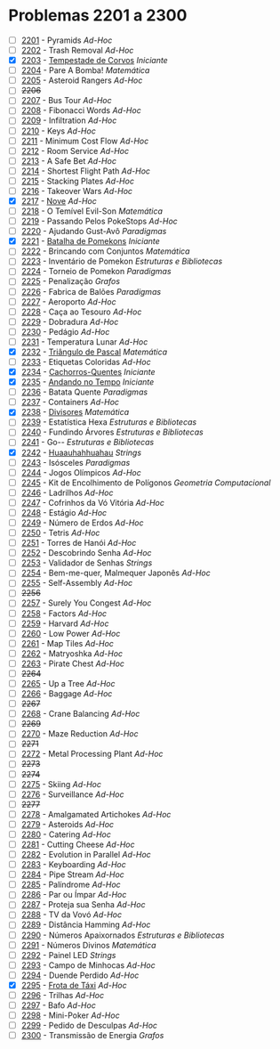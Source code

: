 # Problemas 2201 a 2300

  - [ ] [2201](https://www.urionlinejudge.com.br/judge/pt/problems/view/2201) - Pyramids *Ad-Hoc*
  - [ ] [2202](https://www.urionlinejudge.com.br/judge/pt/problems/view/2202) - Trash Removal *Ad-Hoc*
  - [x] [2203](https://www.urionlinejudge.com.br/judge/pt/problems/view/2203) - [Tempestade de Corvos](https://github.com/potigol/URI-Potigol/blob/master/src/2201-2300/2203.poti) *Iniciante*
  - [ ] [2204](https://www.urionlinejudge.com.br/judge/pt/problems/view/2204) - Pare A Bomba! *Matemática*
  - [ ] [2205](https://www.urionlinejudge.com.br/judge/pt/problems/view/2205) - Asteroid Rangers *Ad-Hoc*
  - [ ] ~~2206~~
  - [ ] [2207](https://www.urionlinejudge.com.br/judge/pt/problems/view/2207) - Bus Tour *Ad-Hoc*
  - [ ] [2208](https://www.urionlinejudge.com.br/judge/pt/problems/view/2208) - Fibonacci Words *Ad-Hoc*
  - [ ] [2209](https://www.urionlinejudge.com.br/judge/pt/problems/view/2209) - Infiltration *Ad-Hoc*
  - [ ] [2210](https://www.urionlinejudge.com.br/judge/pt/problems/view/2210) - Keys *Ad-Hoc*
  - [ ] [2211](https://www.urionlinejudge.com.br/judge/pt/problems/view/2211) - Minimum Cost Flow *Ad-Hoc*
  - [ ] [2212](https://www.urionlinejudge.com.br/judge/pt/problems/view/2212) - Room Service *Ad-Hoc*
  - [ ] [2213](https://www.urionlinejudge.com.br/judge/pt/problems/view/2213) - A Safe Bet *Ad-Hoc*
  - [ ] [2214](https://www.urionlinejudge.com.br/judge/pt/problems/view/2214) - Shortest Flight Path *Ad-Hoc*
  - [ ] [2215](https://www.urionlinejudge.com.br/judge/pt/problems/view/2215) - Stacking Plates *Ad-Hoc*
  - [ ] [2216](https://www.urionlinejudge.com.br/judge/pt/problems/view/2216) - Takeover Wars *Ad-Hoc*
  - [x] [2217](https://www.urionlinejudge.com.br/judge/pt/problems/view/2217) - [Nove](https://github.com/potigol/URI-Potigol/blob/master/src/2201-2300/2217.poti) *Ad-Hoc*
  - [ ] [2218](https://www.urionlinejudge.com.br/judge/pt/problems/view/2218) - O Temível Evil-Son *Matemática*
  - [ ] [2219](https://www.urionlinejudge.com.br/judge/pt/problems/view/2219) - Passando Pelos PokeStops *Ad-Hoc*
  - [ ] [2220](https://www.urionlinejudge.com.br/judge/pt/problems/view/2220) - Ajudando Gust-Avô *Paradigmas*
  - [x] [2221](https://www.urionlinejudge.com.br/judge/pt/problems/view/2221) - [Batalha de Pomekons](https://github.com/potigol/URI-Potigol/blob/master/src/2201-2300/2221.poti) *Iniciante*
  - [ ] [2222](https://www.urionlinejudge.com.br/judge/pt/problems/view/2222) - Brincando com Conjuntos *Matemática*
  - [ ] [2223](https://www.urionlinejudge.com.br/judge/pt/problems/view/2223) - Inventário de Pomekon *Estruturas e Bibliotecas*
  - [ ] [2224](https://www.urionlinejudge.com.br/judge/pt/problems/view/2224) - Torneio de Pomekon *Paradigmas*
  - [ ] [2225](https://www.urionlinejudge.com.br/judge/pt/problems/view/2225) - Penalização *Grafos*
  - [ ] [2226](https://www.urionlinejudge.com.br/judge/pt/problems/view/2226) - Fabrica de Balões *Paradigmas*
  - [ ] [2227](https://www.urionlinejudge.com.br/judge/pt/problems/view/2227) - Aeroporto *Ad-Hoc*
  - [ ] [2228](https://www.urionlinejudge.com.br/judge/pt/problems/view/2228) - Caça ao Tesouro *Ad-Hoc*
  - [ ] [2229](https://www.urionlinejudge.com.br/judge/pt/problems/view/2229) - Dobradura *Ad-Hoc*
  - [ ] [2230](https://www.urionlinejudge.com.br/judge/pt/problems/view/2230) - Pedágio *Ad-Hoc*
  - [ ] [2231](https://www.urionlinejudge.com.br/judge/pt/problems/view/2231) - Temperatura Lunar *Ad-Hoc*
  - [x] [2232](https://www.urionlinejudge.com.br/judge/pt/problems/view/2232) - [Triângulo de Pascal](https://github.com/potigol/URI-Potigol/blob/master/src/2201-2300/2232.poti) *Matemática*
  - [ ] [2233](https://www.urionlinejudge.com.br/judge/pt/problems/view/2233) - Etiquetas Coloridas *Ad-Hoc*
  - [x] [2234](https://www.urionlinejudge.com.br/judge/pt/problems/view/2234) - [Cachorros-Quentes](https://github.com/potigol/URI-Potigol/blob/master/src/2201-2300/2234.poti) *Iniciante*
  - [x] [2235](https://www.urionlinejudge.com.br/judge/pt/problems/view/2235) - [Andando no Tempo](https://github.com/potigol/URI-Potigol/blob/master/src/2201-2300/2235.poti) *Iniciante*
  - [ ] [2236](https://www.urionlinejudge.com.br/judge/pt/problems/view/2236) - Batata Quente *Paradigmas*
  - [ ] [2237](https://www.urionlinejudge.com.br/judge/pt/problems/view/2237) - Containers *Ad-Hoc*
  - [x] [2238](https://www.urionlinejudge.com.br/judge/pt/problems/view/2238) - [Divisores](https://github.com/potigol/URI-Potigol/blob/master/src/2201-2300/2238.poti) *Matemática*
  - [ ] [2239](https://www.urionlinejudge.com.br/judge/pt/problems/view/2239) - Estatística Hexa *Estruturas e Bibliotecas*
  - [ ] [2240](https://www.urionlinejudge.com.br/judge/pt/problems/view/2240) - Fundindo Árvores *Estruturas e Bibliotecas*
  - [ ] [2241](https://www.urionlinejudge.com.br/judge/pt/problems/view/2241) - Go-- *Estruturas e Bibliotecas*
  - [x] [2242](https://www.urionlinejudge.com.br/judge/pt/problems/view/2242) - [Huaauhahhuahau](https://github.com/potigol/URI-Potigol/blob/master/src/2201-2300/2242.poti) *Strings*
  - [ ] [2243](https://www.urionlinejudge.com.br/judge/pt/problems/view/2243) - Isósceles *Paradigmas*
  - [ ] [2244](https://www.urionlinejudge.com.br/judge/pt/problems/view/2244) - Jogos Olímpicos *Ad-Hoc*
  - [ ] [2245](https://www.urionlinejudge.com.br/judge/pt/problems/view/2245) - Kit de Encolhimento de Polígonos *Geometria Computacional*
  - [ ] [2246](https://www.urionlinejudge.com.br/judge/pt/problems/view/2246) - Ladrilhos *Ad-Hoc*
  - [ ] [2247](https://www.urionlinejudge.com.br/judge/pt/problems/view/2247) - Cofrinhos da Vó Vitória *Ad-Hoc*
  - [ ] [2248](https://www.urionlinejudge.com.br/judge/pt/problems/view/2248) - Estágio *Ad-Hoc*
  - [ ] [2249](https://www.urionlinejudge.com.br/judge/pt/problems/view/2249) - Número de Erdos *Ad-Hoc*
  - [ ] [2250](https://www.urionlinejudge.com.br/judge/pt/problems/view/2250) - Tetris *Ad-Hoc*
  - [ ] [2251](https://www.urionlinejudge.com.br/judge/pt/problems/view/2251) - Torres de Hanói *Ad-Hoc*
  - [ ] [2252](https://www.urionlinejudge.com.br/judge/pt/problems/view/2252) - Descobrindo Senha *Ad-Hoc*
  - [ ] [2253](https://www.urionlinejudge.com.br/judge/pt/problems/view/2253) - Validador de Senhas *Strings*
  - [ ] [2254](https://www.urionlinejudge.com.br/judge/pt/problems/view/2254) - Bem-me-quer, Malmequer Japonês *Ad-Hoc*
  - [ ] [2255](https://www.urionlinejudge.com.br/judge/pt/problems/view/2255) - Self-Assembly *Ad-Hoc*
  - [ ] ~~2256~~
  - [ ] [2257](https://www.urionlinejudge.com.br/judge/pt/problems/view/2257) - Surely You Congest *Ad-Hoc*
  - [ ] [2258](https://www.urionlinejudge.com.br/judge/pt/problems/view/2258) - Factors *Ad-Hoc*
  - [ ] [2259](https://www.urionlinejudge.com.br/judge/pt/problems/view/2259) - Harvard *Ad-Hoc*
  - [ ] [2260](https://www.urionlinejudge.com.br/judge/pt/problems/view/2260) - Low Power *Ad-Hoc*
  - [ ] [2261](https://www.urionlinejudge.com.br/judge/pt/problems/view/2261) - Map Tiles *Ad-Hoc*
  - [ ] [2262](https://www.urionlinejudge.com.br/judge/pt/problems/view/2262) - Matryoshka *Ad-Hoc*
  - [ ] [2263](https://www.urionlinejudge.com.br/judge/pt/problems/view/2263) - Pirate Chest *Ad-Hoc*
  - [ ] ~~2264~~
  - [ ] [2265](https://www.urionlinejudge.com.br/judge/pt/problems/view/2265) - Up a Tree *Ad-Hoc*
  - [ ] [2266](https://www.urionlinejudge.com.br/judge/pt/problems/view/2266) - Baggage *Ad-Hoc*
  - [ ] ~~2267~~
  - [ ] [2268](https://www.urionlinejudge.com.br/judge/pt/problems/view/2268) - Crane Balancing *Ad-Hoc*
  - [ ] ~~2269~~
  - [ ] [2270](https://www.urionlinejudge.com.br/judge/pt/problems/view/2270) - Maze Reduction *Ad-Hoc*
  - [ ] ~~2271~~
  - [ ] [2272](https://www.urionlinejudge.com.br/judge/pt/problems/view/2272) - Metal Processing Plant *Ad-Hoc*
  - [ ] ~~2273~~
  - [ ] ~~2274~~
  - [ ] [2275](https://www.urionlinejudge.com.br/judge/pt/problems/view/2275) - Skiing *Ad-Hoc*
  - [ ] [2276](https://www.urionlinejudge.com.br/judge/pt/problems/view/2276) - Surveillance *Ad-Hoc*
  - [ ] ~~2277~~
  - [ ] [2278](https://www.urionlinejudge.com.br/judge/pt/problems/view/2278) - Amalgamated Artichokes *Ad-Hoc*
  - [ ] [2279](https://www.urionlinejudge.com.br/judge/pt/problems/view/2279) - Asteroids *Ad-Hoc*
  - [ ] [2280](https://www.urionlinejudge.com.br/judge/pt/problems/view/2280) - Catering *Ad-Hoc*
  - [ ] [2281](https://www.urionlinejudge.com.br/judge/pt/problems/view/2281) - Cutting Cheese *Ad-Hoc*
  - [ ] [2282](https://www.urionlinejudge.com.br/judge/pt/problems/view/2282) - Evolution in Parallel *Ad-Hoc*
  - [ ] [2283](https://www.urionlinejudge.com.br/judge/pt/problems/view/2283) - Keyboarding *Ad-Hoc*
  - [ ] [2284](https://www.urionlinejudge.com.br/judge/pt/problems/view/2284) - Pipe Stream *Ad-Hoc*
  - [ ] [2285](https://www.urionlinejudge.com.br/judge/pt/problems/view/2285) - Palíndrome *Ad-Hoc*
  - [ ] [2286](https://www.urionlinejudge.com.br/judge/pt/problems/view/2286) - Par ou Ímpar *Ad-Hoc*
  - [ ] [2287](https://www.urionlinejudge.com.br/judge/pt/problems/view/2287) - Proteja sua Senha *Ad-Hoc*
  - [ ] [2288](https://www.urionlinejudge.com.br/judge/pt/problems/view/2288) - TV da Vovó *Ad-Hoc*
  - [ ] [2289](https://www.urionlinejudge.com.br/judge/pt/problems/view/2289) - Distância Hamming *Ad-Hoc*
  - [ ] [2290](https://www.urionlinejudge.com.br/judge/pt/problems/view/2290) - Números Apaixornados *Estruturas e Bibliotecas*
  - [ ] [2291](https://www.urionlinejudge.com.br/judge/pt/problems/view/2291) - Números Divinos *Matemática*
  - [ ] [2292](https://www.urionlinejudge.com.br/judge/pt/problems/view/2292) - Painel LED *Strings*
  - [ ] [2293](https://www.urionlinejudge.com.br/judge/pt/problems/view/2293) - Campo de Minhocas *Ad-Hoc*
  - [ ] [2294](https://www.urionlinejudge.com.br/judge/pt/problems/view/2294) - Duende Perdido *Ad-Hoc*
  - [x] [2295](https://www.urionlinejudge.com.br/judge/pt/problems/view/2295) - [Frota de Táxi](https://github.com/potigol/URI-Potigol/blob/master/src/2201-2300/2295.poti) *Ad-Hoc*
  - [ ] [2296](https://www.urionlinejudge.com.br/judge/pt/problems/view/2296) - Trilhas *Ad-Hoc*
  - [ ] [2297](https://www.urionlinejudge.com.br/judge/pt/problems/view/2297) - Bafo *Ad-Hoc*
  - [ ] [2298](https://www.urionlinejudge.com.br/judge/pt/problems/view/2298) - Mini-Poker *Ad-Hoc*
  - [ ] [2299](https://www.urionlinejudge.com.br/judge/pt/problems/view/2299) - Pedido de Desculpas *Ad-Hoc*
  - [ ] [2300](https://www.urionlinejudge.com.br/judge/pt/problems/view/2300) - Transmissão de Energia *Grafos*